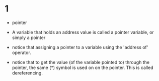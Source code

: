# 1
* pointer
- A variable that holds an address value is called a pointer variable, or simply a pointer

- notice that assigning a pointer to a variable using the 'address of' operator. 
- notice that to get the value (of the variable pointed to) through the pointer, the same (*) symbol is used on on the pointer. This is called dereferencing. 